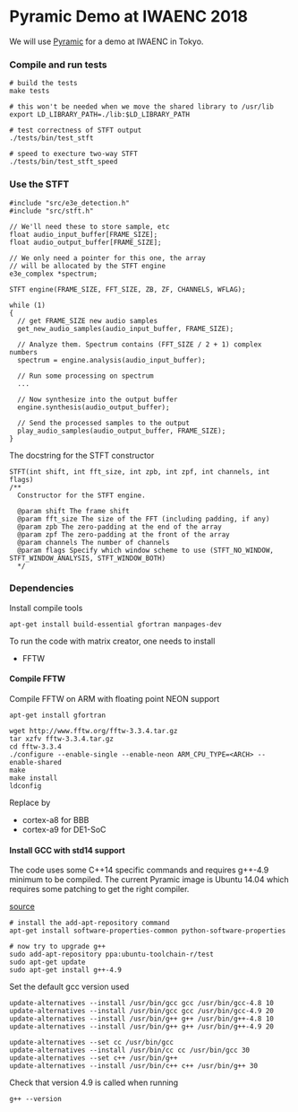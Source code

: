 Pyramic Demo at IWAENC 2018
===========================

We will use [Pyramic](https://github.com/LCAV/Pyramic) for a demo at IWAENC in Tokyo.

### Compile and run tests

    # build the tests
    make tests

    # this won't be needed when we move the shared library to /usr/lib
    export LD_LIBRARY_PATH=./lib:$LD_LIBRARY_PATH

    # test correctness of STFT output
    ./tests/bin/test_stft

    # speed to execture two-way STFT
    ./tests/bin/test_stft_speed


### Use the STFT

    #include "src/e3e_detection.h"
    #include "src/stft.h"

    // We'll need these to store sample, etc
    float audio_input_buffer[FRAME_SIZE];
    float audio_output_buffer[FRAME_SIZE];

    // We only need a pointer for this one, the array
    // will be allocated by the STFT engine
    e3e_complex *spectrum;

    STFT engine(FRAME_SIZE, FFT_SIZE, ZB, ZF, CHANNELS, WFLAG);

    while (1)
    {
      // get FRAME_SIZE new audio samples
      get_new_audio_samples(audio_input_buffer, FRAME_SIZE);

      // Analyze them. Spectrum contains (FFT_SIZE / 2 + 1) complex numbers
      spectrum = engine.analysis(audio_input_buffer);

      // Run some processing on spectrum
      ...

      // Now synthesize into the output buffer
      engine.synthesis(audio_output_buffer);

      // Send the processed samples to the output
      play_audio_samples(audio_output_buffer, FRAME_SIZE);
    }


The docstring for the STFT constructor

    STFT(int shift, int fft_size, int zpb, int zpf, int channels, int flags)
    /**
      Constructor for the STFT engine.

      @param shift The frame shift
      @param fft_size The size of the FFT (including padding, if any)
      @param zpb The zero-padding at the end of the array
      @param zpf The zero-padding at the front of the array
      @param channels The number of channels
      @param flags Specify which window scheme to use (STFT_NO_WINDOW, STFT_WINDOW_ANALYSIS, STFT_WINDOW_BOTH)
      */

### Dependencies

Install compile tools

    apt-get install build-essential gfortran manpages-dev

To run the code with matrix creator, one needs to install

* FFTW

#### Compile FFTW

Compile FFTW on ARM with floating point NEON support

    apt-get install gfortran

    wget http://www.fftw.org/fftw-3.3.4.tar.gz
    tar xzfv fftw-3.3.4.tar.gz
    cd fftw-3.3.4
    ./configure --enable-single --enable-neon ARM_CPU_TYPE=<ARCH> --enable-shared
    make
    make install
    ldconfig

Replace <ARCH> by

* cortex-a8 for BBB
* cortex-a9 for DE1-SoC

#### Install GCC with std14 support

The code uses some C++14 specific commands and requires g++-4.9 minimum to be compiled.
The current Pyramic image is Ubuntu 14.04 which requires some patching to get the right compiler.

[source](http://scholtyssek.org/blog/2015/06/11/install-gcc-with-c14-support-on-ubuntumint/)

    # install the add-apt-repository command
    apt-get install software-properties-common python-software-properties

    # now try to upgrade g++
    sudo add-apt-repository ppa:ubuntu-toolchain-r/test
    sudo apt-get update
    sudo apt-get install g++-4.9

Set the default gcc version used

    update-alternatives --install /usr/bin/gcc gcc /usr/bin/gcc-4.8 10
    update-alternatives --install /usr/bin/gcc gcc /usr/bin/gcc-4.9 20
    update-alternatives --install /usr/bin/g++ g++ /usr/bin/g++-4.8 10
    update-alternatives --install /usr/bin/g++ g++ /usr/bin/g++-4.9 20

    update-alternatives --set cc /usr/bin/gcc
    update-alternatives --install /usr/bin/cc cc /usr/bin/gcc 30
    update-alternatives --set c++ /usr/bin/g++
    update-alternatives --install /usr/bin/c++ c++ /usr/bin/g++ 30

Check that version 4.9 is called when running

    g++ --version
